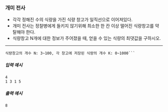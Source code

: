 ### 개미 전사

- 각각 정해진 수의 식량을 가진 식량 창고가 일직선으로 이어져있다.
- 개미 전사는 정찰병에게 들키지 않기위해 최소한 한 칸 이상 떨어진 식량창고를 약탈해야 한다.
- 식량창고 N개에 대한 정보가 주어졌을 때, 얻을 수 있는 식량의 최댓값을 구하시오.

---
    식량창고의 개수 N: 3~100, 각 창고에 저장된 식량의 개수 K: 0~1000```

##### 입력 예시
    4
    1 3 1 5
##### 출력 예시
    8
